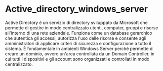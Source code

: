 # Active_directory_windows_server

Active Directory è un servizio di directory sviluppato da Microsoft che permette di gestire in modo centralizzato utenti, computer, gruppi e risorse all'interno di una rete aziendale. Funziona come un database gerarchico che autentica gli accessi, autorizza l'uso delle risorse e consente agli amministratori di applicare criteri di sicurezza e configurazione a tutto il sistema. È fondamentale in ambienti Windows Server perché permette di creare un dominio, ovvero un'area controllata da un Domain Controller, in cui tutti i dispositivi e gli account sono organizzati e controllati in modo centralizzato.
